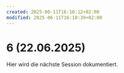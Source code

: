 ```yaml
---
created: 2025-06-11T16:10:12+02:00
modified: 2025-06-11T16:10:39+02:00
---
```


# 6 (22.06.2025)

Hier wird die nächste Session dokumentiert.
